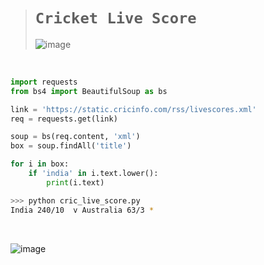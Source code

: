 > # `Cricket Live Score`
>
> ![image](https://github.com/imvickykumar999/Cricket-Live-Score-API/assets/50515418/196ca5ef-e75d-4e25-badc-3e289d33a0e7)

<br>

```python
import requests
from bs4 import BeautifulSoup as bs

link = 'https://static.cricinfo.com/rss/livescores.xml'
req = requests.get(link)

soup = bs(req.content, 'xml')
box = soup.findAll('title')

for i in box:
    if 'india' in i.text.lower():
        print(i.text)
```

```bash
>>> python cric_live_score.py
India 240/10  v Australia 63/3 *
```

<br>

![image](https://github.com/imvickykumar999/Cricket-Live-Score-API/assets/50515418/044ad657-02ac-420d-91d9-38b0bf0640f8)
